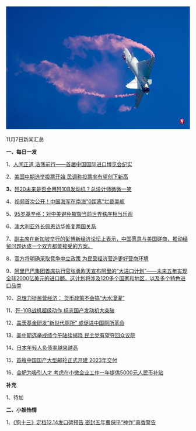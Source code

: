    ![11_01](.\11_07.jpg)

11月7日新闻汇总

**一、每日一发**

1、[人间正道 浩荡前行——首届中国国际进口博览会纪实 ](http://paper.people.com.cn/rmrb/html/2018-11/07/nw.D110000renmrb_20181107_1-01.htm)

2、[美国中期选举投票开始 民调称投票率有望创下新高](https://news.163.com/18/1107/00/DVVI75E40001875O.html)

**3、**[歼20未来是否会用歼10B发动机？总设计师微微一笑](https://news.163.com/18/1107/02/DVVP4DAE0001875N.html)

4、[视频首次公开！中国海军在南海"0距离"拦截美舰](https://news.163.com/18/1106/09/DVTT9G0U0001875N.html)

5、[95岁基辛格：对中美避免摧毁当前世界秩序相当乐观](http://news.ifeng.com/a/20181106/60147433_0.shtml)

6、[澳大利亚外长佩恩访华修复两国关系](http://www.ftchinese.com/story/001080117)

7、[副主席在新加坡举行的彭博新经济论坛上表示，中国愿意与美国磋商，推动经贸问题达成一个双方都能接受的方案。](http://www.ftchinese.com/story/001080112)

8、[官方将明确采取竞争中立政策 为民营经济营造更好营商环境](https://www.zaobao.com/finance/china/story20181107-905440)

9、[阿里巴巴集团首席执行官张勇昨天宣布阿里的“大进口计划”——未来五年实现全球2000亿美元的进口额。这计划将涉及120多个国家和地区，以及多个特色进口品类](https://www.zaobao.com/finance/china/story20181107-905441)

10、[总理力挺民营经济： 货币政策不会搞“大水漫灌”](https://www.zaobao.com/finance/china/story20181107-905444)

11、[歼-10B战机超级动作 标志国产发动机大突破](https://www.zaobao.com/news/china/story20181107-905369)

12、[盖茨基金研发“新世代厕所” 或促进中国厕所革命](https://www.zaobao.com/news/china/story20181107-905371)

13、[美中期选举成绩今午陆续揭晓 民主党有望夺回众议院](https://www.zaobao.com/news/world/story20181107-905377)

14、[日本年轻人负债率越来越高](https://www.zaobao.com/news/world/story20181107-905380)

15、[首艘中国国产大型邮轮正式开建 2023年交付](https://www.zaobao.com/realtime/china/story20181106-905325)

16、[合肥为吸引人才 考虑在小微企业工作一年提供5000元人民币补贴](https://www.zaobao.com/realtime/china/story20181106-905324)



**补充**

1、待加



**二、小娱怡情**

1、[《狗十三》定档12.14发口碑预告 密封五年曹保平“神作”真香警告](http://movie.67.com/dyjz/2018/11/06/932799.html)